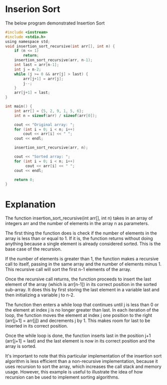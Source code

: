 # Inserion Sort
The below program demonstrated Insertion Sort
```c
#include <iostream>
#include <stdio.h>
using namespace std;
void insertion_sort_recursive(int arr[], int n) {
    if (n <= 1) 
        return;
    insertion_sort_recursive(arr, n-1);
    int last = arr[n-1];
    int j = n-2;
    while (j >= 0 && arr[j] > last) {
        arr[j+1] = arr[j];
        j--;
    }
    arr[j+1] = last;
}

int main() {
    int arr[] = {5, 2, 9, 1, 5, 6};
    int n = sizeof(arr) / sizeof(arr[0]);

    cout << "Original array: ";
    for (int i = 0; i < n; i++)
        cout << arr[i] << " ";
    cout << endl;

    insertion_sort_recursive(arr, n);

    cout << "Sorted array: ";
    for (int i = 0; i < n; i++)
         cout << arr[i] << " ";
    cout << endl;

    return 0;
}
```
# Explanation

The function insertion_sort_recursive(int arr[], int n) takes in an array of integers arr and the number of elements in the array n as parameters.

The first thing the function does is check if the number of elements in the array is less than or equal to 1. If it is, the function returns without doing anything because a single element is already considered sorted. This is the base case of the recursion.

If the number of elements is greater than 1, the function makes a recursive call to itself, passing in the same array and the number of elements minus 1. This recursive call will sort the first n-1 elements of the array.

Once the recursive call returns, the function proceeds to insert the last element of the array (which is arr[n-1]) in its correct position in the sorted sub-array. It does this by first storing the last element in a variable last and then initializing a variable j to n-2.

The function then enters a while loop that continues until j is less than 0 or the element at index j is no longer greater than last. In each iteration of the loop, the function moves the element at index j one position to the right (arr[j+1] = arr[j]) and decrements j by 1. This makes room for last to be inserted in its correct position.

Once the while loop is done, the function inserts last in the position j+1 (arr[j+1] = last) and the last element is now in its correct position and the array is sorted.

It's important to note that this particular implementation of the insertion sort algorithm is less efficient than a non-recursive implementation, because it uses recursion to sort the array, which increases the call stack and memory usage. However, this example is useful to illustrate the idea of how recursion can be used to implement sorting algorithms.

